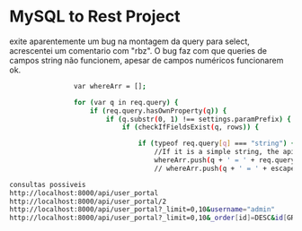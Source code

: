 # MySQL to Rest Project

exite aparentemente um bug na montagem da query para select, acrescentei um comentario com "rbz".
O bug faz com que queries de campos string não funcionem, apesar de campos numéricos funcionarem ok.

```sh
                var whereArr = [];

                for (var q in req.query) {
                    if (req.query.hasOwnProperty(q)) {
                        if (q.substr(0, 1) !== settings.paramPrefix) {
                            if (checkIfFieldsExist(q, rows)) {

                                if (typeof req.query[q] === "string") {
                                    //If it is a simple string, the api assumes = as the operator
                                    whereArr.push(q + ' = ' + req.query[q]); // rbz: retirado escape
                                    // whereArr.push(q + ' = ' + escape(req.query[q]));

```
```sh
consultas possiveis
http://localhost:8000/api/user_portal
http://localhost:8000/api/user_portal/2
http://localhost:8000/api/user_portal?_limit=0,10&username="admin"
http://localhost:8000/api/user_portal?_limit=0,10&_order[id]=DESC&id[GREAT]=1
```

